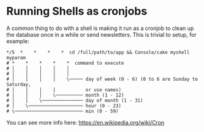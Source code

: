 # Running Shells as cronjobs

A common thing to do with a shell is making it run as a cronjob to
clean up the database once in a while or send newsletters. This is
trivial to setup, for example:

    */5  *    *    *    *  cd /full/path/to/app && Console/cake myshell myparam
    # *    *    *    *    *  command to execute
    # │    │    │    │    │
    # │    │    │    │    │
    # │    │    │    │    \───── day of week (0 - 6) (0 to 6 are Sunday to Saturday,
    # |    |    |    |           or use names)
    # │    │    │    \────────── month (1 - 12)
    # │    │    \─────────────── day of month (1 - 31)
    # │    \──────────────────── hour (0 - 23)
    # \───────────────────────── min (0 - 59)

You can see more info here: <https://en.wikipedia.org/wiki/Cron>
